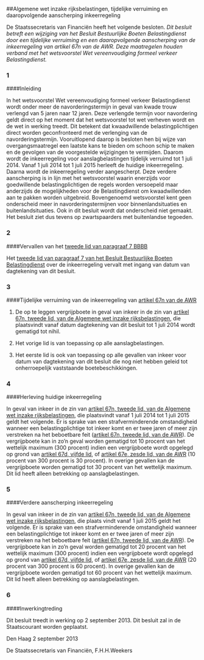 <meta http-equiv='Content-Type' content='text/html; charset=utf-8' />

##Algemene wet inzake rijksbelastingen, tijdelijke verruiming en daaropvolgende aanscherping inkeerregeling

De Staatssecretaris van Financiën heeft het volgende besloten.     *Dit besluit betreft een wijziging van het Besluit Bestuurlijke Boeten Belastingdienst door een tijdelijke verruiming en een daaropvolgende aanscherping van de inkeerregeling van artikel 67n van de AWR. Deze maatregelen houden verband met het wetsvoorstel Wet vereenvoudiging formeel verkeer Belastingdienst.*    
### 1  

####Inleiding

In het wetsvoorstel Wet vereenvoudiging formeel verkeer Belastingdienst wordt onder meer de navorderingstermijn in geval van kwade trouw verlengd van 5 jaren naar 12 jaren. Deze verlengde termijn voor navordering geldt direct op het moment dat het wetsvoorstel tot wet verheven wordt en de wet in werking treedt. Dit betekent dat kwaadwillende belastingplichtigen direct worden geconfronteerd met de verlenging van de navorderingstermijn. Vooruitlopend daarop is besloten hen bij wijze van overgangsmaatregel een laatste kans te bieden om schoon schip te maken en de gevolgen van de voorgestelde wijzigingen te vermijden. Daarom wordt de inkeerregeling voor aanslagbelastingen tijdelijk verruimd tot 1 juli 2014. Vanaf 1 juli 2014 tot 1 juli 2015 herleeft de huidige inkeerregeling. Daarna wordt de inkeerregeling verder aangescherpt. Deze verdere aanscherping is in lijn met het wetsvoorstel waarin enerzijds voor goedwillende belastingplichtigen de regels worden versoepeld maar anderzijds de mogelijkheden voor de Belastingdienst om kwaadwillenden aan te pakken worden uitgebreid. Bovengenoemd wetsvoorstel kent geen onderscheid meer in navorderingstermijnen voor binnenlandsituaties en buitenlandsituaties. Ook in dit besluit wordt dat onderscheid niet gemaakt. Het besluit ziet dus tevens op zwartspaarders met buitenlandse tegoeden.    
### 2  

####Vervallen van het [tweede lid van paragraaf 7 BBBB](../../../../../../../../../../beleidsregel/besluit/bestuurlijke/boeten/belastingdienst/BWBR0030974/README.md)

Het [tweede lid van paragraaf 7 van het Besluit Bestuurlijke Boeten Belastingdienst](../../../../../../../../../../beleidsregel/besluit/bestuurlijke/boeten/belastingdienst/BWBR0030974/README.md) over de inkeerregeling vervalt met ingang van datum van dagtekening van dit besluit.    
### 3  

####Tijdelijke verruiming van de inkeerregeling van [artikel 67n van de AWR](../../../../../../../../../../wet/algemene/wet/inzake/rijksbelastingen/BWBR0002320/README.md)

1. De op te leggen vergrijpboete in geval van inkeer in de zin van [artikel 67n, tweede lid, van de Algemene wet inzake rijksbelastingen](../../../../../../../../../../wet/algemene/wet/inzake/rijksbelastingen/BWBR0002320/README.md), die plaatsvindt vanaf datum dagtekening van dit besluit tot 1 juli 2014 wordt gematigd tot nihil.  

2. Het vorige lid is van toepassing op alle aanslagbelastingen.  

3. Het eerste lid is ook van toepassing op alle gevallen van inkeer voor datum van dagtekening van dit besluit die nog niet hebben geleid tot onherroepelijk vaststaande boetebeschikkingen.      
### 4  

####Herleving huidige inkeerregeling

In geval van inkeer in de zin van [artikel 67n, tweede lid, van de Algemene wet inzake rijksbelastingen](../../../../../../../../../../wet/algemene/wet/inzake/rijksbelastingen/BWBR0002320/README.md), die plaatsvindt vanaf 1 juli 2014 tot 1 juli 2015 geldt het volgende. Er is sprake van een strafverminderende omstandigheid wanneer een belastingplichtige tot inkeer komt en er twee jaren of meer zijn verstreken na het beboetbare feit ([artikel 67n, tweede lid, van de AWR](../../../../../../../../../../wet/algemene/wet/inzake/rijksbelastingen/BWBR0002320/README.md)). De vergrijpboete kan in zo’n geval worden gematigd tot 10 procent van het wettelijk maximum (300 procent) indien een vergrijpboete wordt opgelegd op grond van [artikel 67d, vijfde lid](../../../../../../../../../../wet/algemene/wet/inzake/rijksbelastingen/BWBR0002320/README.md), of [artikel 67e, zesde lid, van de AWR](../../../../../../../../../../wet/algemene/wet/inzake/rijksbelastingen/BWBR0002320/README.md) (10 procent van 300 procent is 30 procent). In overige gevallen kan de vergrijpboete worden gematigd tot 30 procent van het wettelijk maximum. Dit lid heeft alleen betrekking op aanslagbelastingen.    
### 5  

####Verdere aanscherping inkeerregeling

In geval van inkeer in de zin van [artikel 67n, tweede lid, van de Algemene wet inzake rijksbelastingen](../../../../../../../../../../wet/algemene/wet/inzake/rijksbelastingen/BWBR0002320/README.md), die plaats vindt vanaf 1 juli 2015 geldt het volgende. Er is sprake van een strafverminderende omstandigheid wanneer een belastingplichtige tot inkeer komt en er twee jaren of meer zijn verstreken na het beboetbare feit ([artikel 67n, tweede lid, van de AWR](../../../../../../../../../../wet/algemene/wet/inzake/rijksbelastingen/BWBR0002320/README.md)). De vergrijpboete kan in zo’n geval worden gematigd tot 20 procent van het wettelijk maximum (300 procent) indien een vergrijpboete wordt opgelegd op grond van [artikel 67d, vijfde lid](../../../../../../../../../../wet/algemene/wet/inzake/rijksbelastingen/BWBR0002320/README.md), of [artikel 67e, zesde lid, van de AWR](../../../../../../../../../../wet/algemene/wet/inzake/rijksbelastingen/BWBR0002320/README.md) (20 procent van 300 procent is 60 procent). In overige gevallen kan de vergrijpboete worden gematigd tot 60 procent van het wettelijk maximum. Dit lid heeft alleen betrekking op aanslagbelastingen.    
### 6  

####Inwerkingtreding

Dit besluit treedt in werking op 2 september 2013.      Dit besluit zal in de Staatscourant worden geplaatst.   

Den Haag 
2 september 2013   

De 
Staatssecretaris van Financiën,
F.H.H.Weekers   

